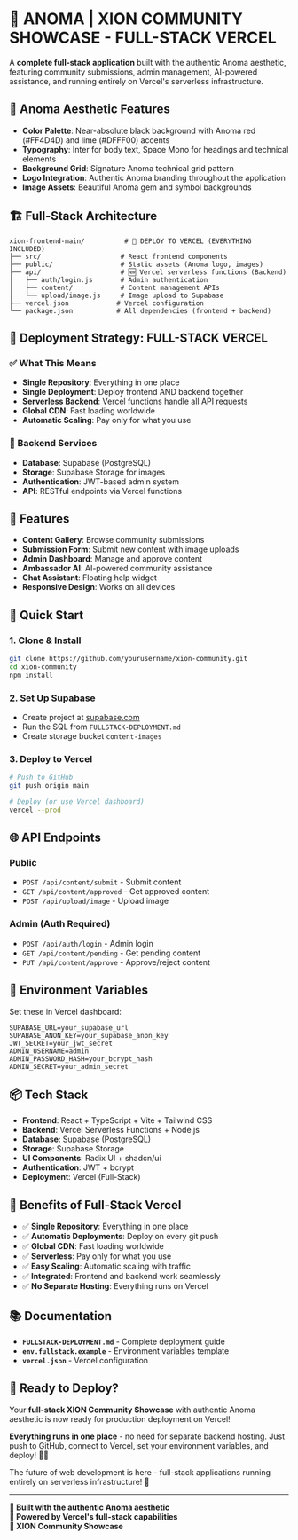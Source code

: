 # 🚀 **ANOMA | XION COMMUNITY SHOWCASE - FULL-STACK VERCEL**

A **complete full-stack application** built with the authentic Anoma aesthetic, featuring community submissions, admin management, AI-powered assistance, and running entirely on Vercel's serverless infrastructure.

## 🎨 **Anoma Aesthetic Features**
- **Color Palette**: Near-absolute black background with Anoma red (#FF4D4D) and lime (#DFFF00) accents
- **Typography**: Inter for body text, Space Mono for headings and technical elements
- **Background Grid**: Signature Anoma technical grid pattern
- **Logo Integration**: Authentic Anoma branding throughout the application
- **Image Assets**: Beautiful Anoma gem and symbol backgrounds

## 🏗️ **Full-Stack Architecture**
```
xion-frontend-main/          # 🚀 DEPLOY TO VERCEL (EVERYTHING INCLUDED)
├── src/                    # React frontend components
├── public/                 # Static assets (Anoma logo, images)
├── api/                    # 🆕 Vercel serverless functions (Backend)
│   ├── auth/login.js       # Admin authentication
│   ├── content/            # Content management APIs
│   └── upload/image.js     # Image upload to Supabase
├── vercel.json            # Vercel configuration
└── package.json           # All dependencies (frontend + backend)
```

## 🚀 **Deployment Strategy: FULL-STACK VERCEL**

### **✅ What This Means**
- **Single Repository**: Everything in one place
- **Single Deployment**: Deploy frontend AND backend together
- **Serverless Backend**: Vercel functions handle all API requests
- **Global CDN**: Fast loading worldwide
- **Automatic Scaling**: Pay only for what you use

### **🔧 Backend Services**
- **Database**: Supabase (PostgreSQL)
- **Storage**: Supabase Storage for images
- **Authentication**: JWT-based admin system
- **API**: RESTful endpoints via Vercel functions

## 📱 **Features**
- **Content Gallery**: Browse community submissions
- **Submission Form**: Submit new content with image uploads
- **Admin Dashboard**: Manage and approve content
- **Ambassador AI**: AI-powered community assistance
- **Chat Assistant**: Floating help widget
- **Responsive Design**: Works on all devices

## 🎯 **Quick Start**

### **1. Clone & Install**
```bash
git clone https://github.com/yourusername/xion-community.git
cd xion-community
npm install
```

### **2. Set Up Supabase**
- Create project at [supabase.com](https://supabase.com)
- Run the SQL from `FULLSTACK-DEPLOYMENT.md`
- Create storage bucket `content-images`

### **3. Deploy to Vercel**
```bash
# Push to GitHub
git push origin main

# Deploy (or use Vercel dashboard)
vercel --prod
```

## 🌐 **API Endpoints**

### **Public**
- `POST /api/content/submit` - Submit content
- `GET /api/content/approved` - Get approved content
- `POST /api/upload/image` - Upload image

### **Admin (Auth Required)**
- `POST /api/auth/login` - Admin login
- `GET /api/content/pending` - Get pending content
- `PUT /api/content/approve` - Approve/reject content

## 🔧 **Environment Variables**
Set these in Vercel dashboard:
```env
SUPABASE_URL=your_supabase_url
SUPABASE_ANON_KEY=your_supabase_anon_key
JWT_SECRET=your_jwt_secret
ADMIN_USERNAME=admin
ADMIN_PASSWORD_HASH=your_bcrypt_hash
ADMIN_SECRET=your_admin_secret
```

## 📦 **Tech Stack**
- **Frontend**: React + TypeScript + Vite + Tailwind CSS
- **Backend**: Vercel Serverless Functions + Node.js
- **Database**: Supabase (PostgreSQL)
- **Storage**: Supabase Storage
- **UI Components**: Radix UI + shadcn/ui
- **Authentication**: JWT + bcrypt
- **Deployment**: Vercel (Full-Stack)

## 🎉 **Benefits of Full-Stack Vercel**
- ✅ **Single Repository**: Everything in one place
- ✅ **Automatic Deployments**: Deploy on every git push
- ✅ **Global CDN**: Fast loading worldwide
- ✅ **Serverless**: Pay only for what you use
- ✅ **Easy Scaling**: Automatic scaling with traffic
- ✅ **Integrated**: Frontend and backend work seamlessly
- ✅ **No Separate Hosting**: Everything runs on Vercel

## 📚 **Documentation**
- **`FULLSTACK-DEPLOYMENT.md`** - Complete deployment guide
- **`env.fullstack.example`** - Environment variables template
- **`vercel.json`** - Vercel configuration

## 🚀 **Ready to Deploy?**

Your **full-stack XION Community Showcase** with authentic Anoma aesthetic is now ready for production deployment on Vercel! 

**Everything runs in one place** - no need for separate backend hosting. Just push to GitHub, connect to Vercel, set your environment variables, and deploy! 🎨✨

The future of web development is here - full-stack applications running entirely on serverless infrastructure! 🚀

---

**🎨 Built with the authentic Anoma aesthetic**  
**🚀 Powered by Vercel's full-stack capabilities**  
**💎 XION Community Showcase** 
